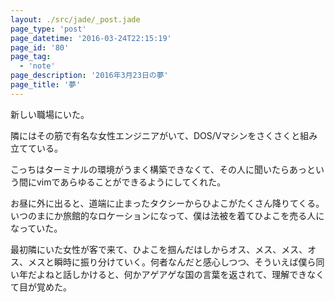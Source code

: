 ```yaml
---
layout: ./src/jade/_post.jade
page_type: 'post'
page_datetime: '2016-03-24T22:15:19'
page_id: '80'
page_tag:
  - 'note'
page_description: '2016年3月23日の夢'
page_title: '夢'
---
```

新しい職場にいた。

隣にはその筋で有名な女性エンジニアがいて、DOS/Vマシンをさくさくと組み立てている。

こっちはターミナルの環境がうまく構築できなくて、その人に聞いたらあっという間にvimであらゆることができるようにしてくれた。

お昼に外に出ると、道端に止まったタクシーからひよこがたくさん降りてくる。いつのまにか旅館的なロケーションになって、僕は法被を着てひよこを売る人になっていた。

最初隣にいた女性が客で来て、ひよこを掴んだはしからオス、メス、メス、オス、メスと瞬時に振り分けていく。何者なんだと感心しつつ、そういえば僕ら同い年だよねと話しかけると、何かアゲアゲな国の言葉を返されて、理解できなくて目が覚めた。
